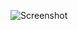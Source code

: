 ![Screenshot](https://raw.githubusercontent.com/Cryakl/Ultimate-RAT-Collection/refs/heads/main/Frenzy/Frenzy%202000v4/Screenshot.png)
